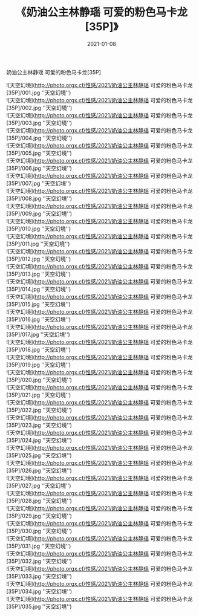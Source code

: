 ﻿---
layout: post
title:  《奶油公主林静瑶 可爱的粉色马卡龙[35P]》
date:   2021-01-08
image: http://photo.orgx.cf/性感/2021/奶油公主林静瑶 可爱的粉色马卡龙[35P]/000.jpg
categories: [美女, 性感, 泳衣]
---

奶油公主林静瑶 可爱的粉色马卡龙[35P]



![天空幻境](http://photo.orgx.cf/性感/2021/奶油公主林静瑶 可爱的粉色马卡龙[35P]/001.jpg ''天空幻境'') <br>
![天空幻境](http://photo.orgx.cf/性感/2021/奶油公主林静瑶 可爱的粉色马卡龙[35P]/002.jpg ''天空幻境'') <br>
![天空幻境](http://photo.orgx.cf/性感/2021/奶油公主林静瑶 可爱的粉色马卡龙[35P]/003.jpg ''天空幻境'') <br>
![天空幻境](http://photo.orgx.cf/性感/2021/奶油公主林静瑶 可爱的粉色马卡龙[35P]/004.jpg ''天空幻境'') <br>
![天空幻境](http://photo.orgx.cf/性感/2021/奶油公主林静瑶 可爱的粉色马卡龙[35P]/005.jpg ''天空幻境'') <br>
![天空幻境](http://photo.orgx.cf/性感/2021/奶油公主林静瑶 可爱的粉色马卡龙[35P]/006.jpg ''天空幻境'') <br>
![天空幻境](http://photo.orgx.cf/性感/2021/奶油公主林静瑶 可爱的粉色马卡龙[35P]/007.jpg ''天空幻境'') <br>
![天空幻境](http://photo.orgx.cf/性感/2021/奶油公主林静瑶 可爱的粉色马卡龙[35P]/008.jpg ''天空幻境'') <br>
![天空幻境](http://photo.orgx.cf/性感/2021/奶油公主林静瑶 可爱的粉色马卡龙[35P]/009.jpg ''天空幻境'') <br>
![天空幻境](http://photo.orgx.cf/性感/2021/奶油公主林静瑶 可爱的粉色马卡龙[35P]/010.jpg ''天空幻境'') <br>
![天空幻境](http://photo.orgx.cf/性感/2021/奶油公主林静瑶 可爱的粉色马卡龙[35P]/011.jpg ''天空幻境'') <br>
![天空幻境](http://photo.orgx.cf/性感/2021/奶油公主林静瑶 可爱的粉色马卡龙[35P]/012.jpg ''天空幻境'') <br>
![天空幻境](http://photo.orgx.cf/性感/2021/奶油公主林静瑶 可爱的粉色马卡龙[35P]/013.jpg ''天空幻境'') <br>
![天空幻境](http://photo.orgx.cf/性感/2021/奶油公主林静瑶 可爱的粉色马卡龙[35P]/014.jpg ''天空幻境'') <br>
![天空幻境](http://photo.orgx.cf/性感/2021/奶油公主林静瑶 可爱的粉色马卡龙[35P]/015.jpg ''天空幻境'') <br>
![天空幻境](http://photo.orgx.cf/性感/2021/奶油公主林静瑶 可爱的粉色马卡龙[35P]/016.jpg ''天空幻境'') <br>
![天空幻境](http://photo.orgx.cf/性感/2021/奶油公主林静瑶 可爱的粉色马卡龙[35P]/017.jpg ''天空幻境'') <br>
![天空幻境](http://photo.orgx.cf/性感/2021/奶油公主林静瑶 可爱的粉色马卡龙[35P]/018.jpg ''天空幻境'') <br>
![天空幻境](http://photo.orgx.cf/性感/2021/奶油公主林静瑶 可爱的粉色马卡龙[35P]/019.jpg ''天空幻境'') <br>
![天空幻境](http://photo.orgx.cf/性感/2021/奶油公主林静瑶 可爱的粉色马卡龙[35P]/020.jpg ''天空幻境'') <br>
![天空幻境](http://photo.orgx.cf/性感/2021/奶油公主林静瑶 可爱的粉色马卡龙[35P]/021.jpg ''天空幻境'') <br>
![天空幻境](http://photo.orgx.cf/性感/2021/奶油公主林静瑶 可爱的粉色马卡龙[35P]/022.jpg ''天空幻境'') <br>
![天空幻境](http://photo.orgx.cf/性感/2021/奶油公主林静瑶 可爱的粉色马卡龙[35P]/023.jpg ''天空幻境'') <br>
![天空幻境](http://photo.orgx.cf/性感/2021/奶油公主林静瑶 可爱的粉色马卡龙[35P]/024.jpg ''天空幻境'') <br>
![天空幻境](http://photo.orgx.cf/性感/2021/奶油公主林静瑶 可爱的粉色马卡龙[35P]/025.jpg ''天空幻境'') <br>
![天空幻境](http://photo.orgx.cf/性感/2021/奶油公主林静瑶 可爱的粉色马卡龙[35P]/026.jpg ''天空幻境'') <br>
![天空幻境](http://photo.orgx.cf/性感/2021/奶油公主林静瑶 可爱的粉色马卡龙[35P]/027.jpg ''天空幻境'') <br>
![天空幻境](http://photo.orgx.cf/性感/2021/奶油公主林静瑶 可爱的粉色马卡龙[35P]/028.jpg ''天空幻境'') <br>
![天空幻境](http://photo.orgx.cf/性感/2021/奶油公主林静瑶 可爱的粉色马卡龙[35P]/029.jpg ''天空幻境'') <br>
![天空幻境](http://photo.orgx.cf/性感/2021/奶油公主林静瑶 可爱的粉色马卡龙[35P]/030.jpg ''天空幻境'') <br>
![天空幻境](http://photo.orgx.cf/性感/2021/奶油公主林静瑶 可爱的粉色马卡龙[35P]/031.jpg ''天空幻境'') <br>
![天空幻境](http://photo.orgx.cf/性感/2021/奶油公主林静瑶 可爱的粉色马卡龙[35P]/032.jpg ''天空幻境'') <br>
![天空幻境](http://photo.orgx.cf/性感/2021/奶油公主林静瑶 可爱的粉色马卡龙[35P]/033.jpg ''天空幻境'') <br>
![天空幻境](http://photo.orgx.cf/性感/2021/奶油公主林静瑶 可爱的粉色马卡龙[35P]/034.jpg ''天空幻境'') <br>
![天空幻境](http://photo.orgx.cf/性感/2021/奶油公主林静瑶 可爱的粉色马卡龙[35P]/035.jpg ''天空幻境'') <br>